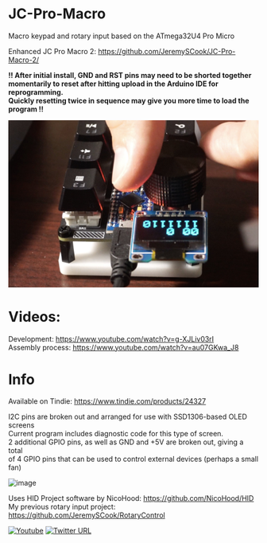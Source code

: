 # JC-Pro-Macro

Macro keypad and rotary input based on the ATmega32U4 Pro Micro

Enhanced JC Pro Macro 2: https://github.com/JeremySCook/JC-Pro-Macro-2/

**!! After initial install, GND and RST pins may need to be shorted together  
momentarily to reset after hitting upload in the Arduino IDE for reprogramming.  
Quickly resetting twice in sequence may give you more time to load the program !!**

![image](JCPM1.jpg)

# Videos:

Development:       https://www.youtube.com/watch?v=g-XJLiv03rI  
Assembly process:  https://www.youtube.com/watch?v=au07GKwa_J8

# Info

Available on Tindie: https://www.tindie.com/products/24327

I2C pins are broken out and arranged for use with SSD1306-based OLED screens  
Current program includes diagnostic code for this type of screen.  
2 additional GPIO pins, as well as GND and +5V are broken out, giving a total  
of 4 GPIO pins that can be used to control external devices (perhaps a small fan)

![image](JCPMFAN.png)

Uses HID Project software by NicoHood: https://github.com/NicoHood/HID  
My previous rotary input project: https://github.com/JeremySCook/RotaryControl

[![Youtube](https://img.shields.io/badge/YouTube-FF0000?style=flat-square&logo=youtube&logoColor=white)](https://www.youtube.com/channel/UCrCbscxHLiaauK4H478ArRQ) [![Twitter URL](https://img.shields.io/twitter/follow/jeremyscook?style=flat-square&logo=twitter)](https://twitter.com/jeremyscook)
